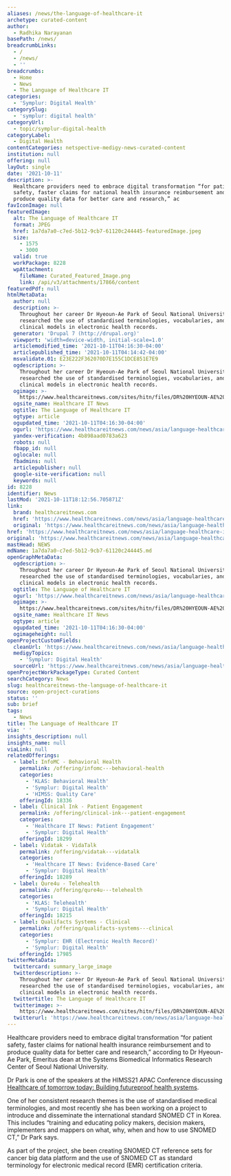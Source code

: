 ```yaml
---
aliases: /news/the-language-of-healthcare-it
archetype: curated-content
author:
  - Radhika Narayanan
basePath: /news/
breadcrumbLinks:
  - /
  - /news/
  - ''
breadcrumbs:
  - Home
  - News
  - The Language of Healthcare IT
categories:
  - 'Symplur: Digital Health'
categorySlug:
  - 'symplur: digital health'
categoryUrl:
  - topic/symplur-digital-health
categoryLabel:
  - Digital Health
contentCategories: netspective-medigy-news-curated-content
institution: null
offering: null
layOut: single
date: '2021-10-11'
description: >-
  Healthcare providers need to embrace digital transformation “for patient
  safety, faster claims for national health insurance reimbursement and to
  produce quality data for better care and research,” ac
favIconImage: null
featuredImage:
  alt: The Language of Healthcare IT
  format: JPEG
  href: 1a7da7a0-c7ed-5b12-9cb7-61120c244445-featuredImage.jpeg
  size:
    - 1575
    - 3000
  valid: true
  workPackage: 8228
  wpAttachment:
    fileName: Curated_Featured_Image.png
    link: /api/v3/attachments/17866/content
featuredPdf: null
htmlMetaData:
  author: null
  description: >-
    Throughout her career Dr Hyeoun-Ae Park of Seoul National University has
    researched the use of standardised terminologies, vocabularies, and detailed
    clinical models in electronic health records.
  generator: 'Drupal 7 (http://drupal.org)'
  viewport: 'width=device-width, initial-scale=1.0'
  articlemodified_time: '2021-10-11T04:16:30-04:00'
  articlepublished_time: '2021-10-11T04:14:42-04:00'
  msvalidate.01: E23E222F362070D7E155C1DCE851E7E9
  ogdescription: >-
    Throughout her career Dr Hyeoun-Ae Park of Seoul National University has
    researched the use of standardised terminologies, vocabularies, and detailed
    clinical models in electronic health records.
  ogimage: >-
    https://www.healthcareitnews.com/sites/hitn/files/DR%20HYEOUN-AE%20PARK-Speaker%20Banner.png
  ogsite_name: Healthcare IT News
  ogtitle: The Language of Healthcare IT
  ogtype: article
  ogupdated_time: '2021-10-11T04:16:30-04:00'
  ogurl: 'https://www.healthcareitnews.com/news/asia/language-healthcare-it'
  yandex-verification: 4b898aad0783a623
  robots: null
  fbapp_id: null
  oglocale: null
  fbadmins: null
  articlepublisher: null
  google-site-verification: null
  keywords: null
id: 8228
identifier: News
lastMod: '2021-10-11T18:12:56.705871Z'
link:
  brand: healthcareitnews.com
  href: 'https://www.healthcareitnews.com/news/asia/language-healthcare-it'
  original: 'https://www.healthcareitnews.com/news/asia/language-healthcare-it'
href: 'https://www.healthcareitnews.com/news/asia/language-healthcare-it'
original: 'https://www.healthcareitnews.com/news/asia/language-healthcare-it'
mastHead: NEWS
mdName: 1a7da7a0-c7ed-5b12-9cb7-61120c244445.md
openGraphMetaData:
  ogdescription: >-
    Throughout her career Dr Hyeoun-Ae Park of Seoul National University has
    researched the use of standardised terminologies, vocabularies, and detailed
    clinical models in electronic health records.
  ogtitle: The Language of Healthcare IT
  ogurl: 'https://www.healthcareitnews.com/news/asia/language-healthcare-it'
  ogimage: >-
    https://www.healthcareitnews.com/sites/hitn/files/DR%20HYEOUN-AE%20PARK-Speaker%20Banner.png
  ogsite_name: Healthcare IT News
  ogtype: article
  ogupdated_time: '2021-10-11T04:16:30-04:00'
  ogimageheight: null
openProjectCustomFields:
  cleanUrl: 'https://www.healthcareitnews.com/news/asia/language-healthcare-it'
  medigyTopics:
    - 'Symplur: Digital Health'
  sourceUrl: 'https://www.healthcareitnews.com/news/asia/language-healthcare-it'
openProjectWorkPackageType: Curated Content
searchCategory: News
slug: healthcareitnews-the-language-of-healthcare-it
source: open-project-curations
status: ''
sub: brief
tags:
  - News
title: The Language of Healthcare IT
via: ' '
insights_description: null
insights_name: null
viaLink: null
relatedOfferings:
  - label: InfoMC - Behavioral Health
    permalink: /offering/infomc---behavioral-health
    categories:
      - 'KLAS: Behavioral Health'
      - 'Symplur: Digital Health'
      - 'HIMSS: Quality Care'
    offeringId: 18336
  - label: Clinical Ink - Patient Engagement
    permalink: /offering/clinical-ink---patient-engagement
    categories:
      - 'Healthcare IT News: Patient Engagement'
      - 'Symplur: Digital Health'
    offeringId: 18299
  - label: Vidatak - VidaTalk
    permalink: /offering/vidatak---vidatalk
    categories:
      - 'Healthcare IT News: Evidence-Based Care'
      - 'Symplur: Digital Health'
    offeringId: 18289
  - label: Qure4u - Telehealth
    permalink: /offering/qure4u---telehealth
    categories:
      - 'KLAS: Telehealth'
      - 'Symplur: Digital Health'
    offeringId: 18215
  - label: Qualifacts Systems - Clinical
    permalink: /offering/qualifacts-systems---clinical
    categories:
      - 'Symplur: EHR (Electronic Health Record)'
      - 'Symplur: Digital Health'
    offeringId: 17985
twitterMetaData:
  twittercard: summary_large_image
  twitterdescription: >-
    Throughout her career Dr Hyeoun-Ae Park of Seoul National University has
    researched the use of standardised terminologies, vocabularies, and detailed
    clinical models in electronic health records.
  twittertitle: The Language of Healthcare IT
  twitterimage: >-
    https://www.healthcareitnews.com/sites/hitn/files/DR%20HYEOUN-AE%20PARK-Speaker%20Banner.png
  twitterurl: 'https://www.healthcareitnews.com/news/asia/language-healthcare-it'
---
```

<p>Healthcare providers need to embrace digital transformation “for patient safety, faster claims for national health insurance reimbursement and to produce quality data for better care and research,” according to Dr Hyeoun-Ae Park, Emeritus dean at the Systems Biomedical Informatics Research Center of Seoul National University.</p><p>Dr Park is one of the speakers at the HIMSS21 APAC Conference discussing <a href="https://www.himss.org/session-keynote-1-healthcare-tomorrow-today-building-futureproof-health-systems">Healthcare of tomorrow today: Building futureproof health systems</a>.</p><p>One of her consistent research themes is the use of standardised medical terminologies, and most recently she has been working on a project to introduce and disseminate the international standard SNOMED CT in Korea. This includes “training and educating policy makers, decision makers, implementers and mappers on what, why, when and how to use SNOMED CT,” Dr Park says. &nbsp;</p><p>As part of the project, she been creating SNOMED CT reference sets for cancer big data platform and the use of SNOMED CT as standard terminology for electronic medical record (EMR) certification criteria.</p>